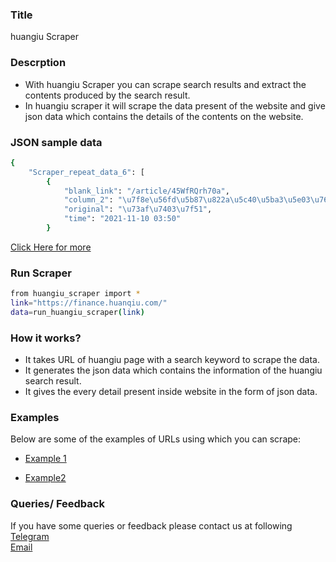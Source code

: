 ### Title

huangiu Scraper

### Descrption

* With huangiu Scraper you can scrape search results and extract the contents produced by the search result.
* In huangiu scraper it will scrape the data present of the website and give json data which contains the details of the contents on the website.

### JSON sample data
```sh
{
    "Scraper_repeat_data_6": [
        {
            "blank_link": "/article/45WfRQrh70a",
            "column_2": "\u7f8e\u56fd\u5b87\u822a\u5c40\u5ba3\u5e03\u767b\u6708\u63a8\u8fdf\u81f32025\u5e74",
            "original": "\u73af\u7403\u7f51",
            "time": "2021-11-10 03:50"
        }
```

[Click Here for more](https://datakund-scraper.s3.amazonaws.com/datakund_HCSXKL7ZLNHTYHR_json.json)

### Run Scraper
```sh
from huangiu_scraper import *
link="https://finance.huanqiu.com/"
data=run_huangiu_scraper(link)
```

### How it works?
* It takes URL of huangiu page with a search keyword to scrape the data.
* It generates the json data which contains the information of the huangiu search result.
* It gives the every detail present inside website in the form of json data.


### Examples
Below are some of the examples of URLs using which you can scrape:

* [Example 1](https://tech.huanqiu.com/)

* [Example2](https://finance.huanqiu.com/)


### Queries/ Feedback
If you have some queries or feedback please contact us at following    
[Telegram](https://t.me/datakund)  
[Email](abhishek@datakund.com)









